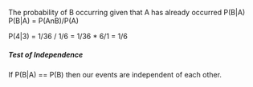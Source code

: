 
The probability of B occurring given that A has already occurred
	P(B|A)
P(B|A) = P(AnB)/P(A)

P(4|3) = 1/36 / 1/6 = 1/36 * 6/1 = 1/6

##### Test of Independence
If P(B|A) == P(B) then our events are independent of each other.